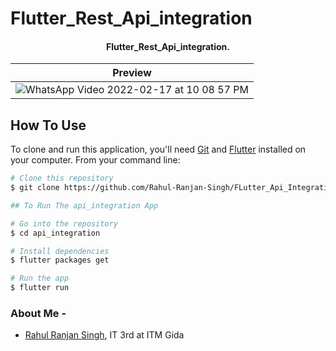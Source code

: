 # Flutter_Rest_Api_integration

<h4 align="center">Flutter_Rest_Api_integration</a>.</h4>

Preview            |
:-------------------------:|
![WhatsApp Video 2022-02-17 at 10 08 57 PM](https://user-images.githubusercontent.com/72249692/154530722-2c6e60dd-4747-417b-9709-40b98768aa4d.gif)  |

## How To Use

To clone and run this application, you'll need [Git](https://git-scm.com) and [Flutter](https://flutter.dev/docs/get-started/install) installed on your computer. From your command line:

```bash
# Clone this repository
$ git clone https://github.com/Rahul-Ranjan-Singh/FLutter_Api_Integration

## To Run The api_integration App

# Go into the repository
$ cd api_integration

# Install dependencies
$ flutter packages get

# Run the app
$ flutter run


```

### About Me - 
- [Rahul Ranjan Singh](https://github.com/Rahul-Ranjan-Singh), IT 3rd at ITM Gida

